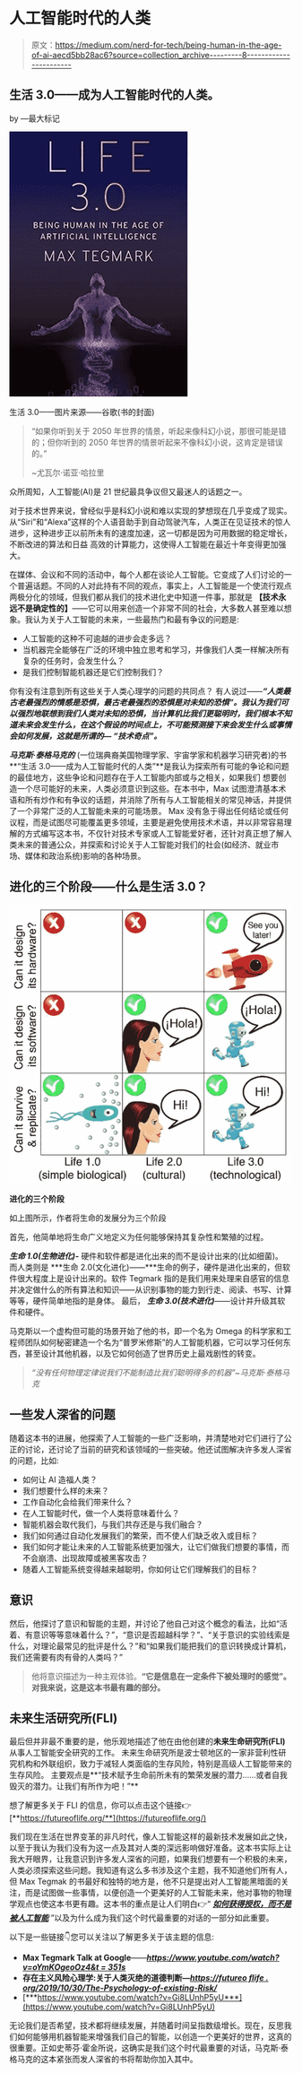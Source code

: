 # 人工智能时代的人类

> 原文：<https://medium.com/nerd-for-tech/being-human-in-the-age-of-ai-aecd5bb28ac6?source=collection_archive---------8----------------------->

## 生活 3.0——成为人工智能时代的人类。
by —最大标记

![](img/47bb4371996219e113650e9c025023e3.png)

生活 3.0——图片来源——谷歌(书的封面)

> “如果你听到关于 2050 年世界的情景，听起来像科幻小说，那很可能是错的；但你听到的 2050 年世界的情景听起来不像科幻小说，这肯定是错误的。”
> 
> ~尤瓦尔·诺亚·哈拉里

众所周知，人工智能(AI)是 21 世纪最具争议但又最迷人的话题之一。

对于技术世界来说，曾经似乎是科幻小说和难以实现的梦想现在几乎变成了现实。
从“Siri”和“Alexa”这样的个人语音助手到自动驾驶汽车，人类正在见证技术的惊人进步，这种进步正以前所未有的速度加速，这一切都是因为可用数据的稳定增长，不断改进的算法和日益
高效的计算能力，这使得人工智能在最近十年变得更加强大。

在媒体、会议和不同的活动中，每个人都在谈论人工智能。它变成了人们讨论的一个普遍话题。不同的人对此持有不同的观点，事实上，人工智能是一个使流行观点两极分化的领域，但我们都从我们的技术进化史中知道一件事，那就是
**【技术永远不是确定性的】**——它可以用来创造一个非常不同的社会，大多数人甚至难以想象。我认为关于人工智能的未来，一些最热门和最有争议的问题是:

*   人工智能的这种不可逾越的进步会走多远？
*   当机器完全能够在广泛的环境中独立思考和学习，并像我们人类一样解决所有复杂的任务时，会发生什么？
*   是我们控制智能机器还是它们控制我们？

你有没有注意到所有这些关于人类心理学的问题的共同点？
有人说过——***“人类最古老最强烈的情感是恐惧，最古老最强烈的恐惧是对未知的恐惧”。我认为我们可以强烈地联想到我们人类对未知的恐惧，当计算机比我们更聪明时，我们根本不知道未来会发生什么，在这个假设的时间点上，不可能预测接下来会发生什么或事情会如何发展，这就是所谓的— ***“技术奇点”。******

***马克斯·泰格马克的*** (一位瑞典裔美国物理学家、宇宙学家和机器学习研究者)的书**“生活 3.0——成为人工智能时代的人类”**是我认为探索所有可能的争论和问题的最佳地方，这些争论和问题存在于人工智能内部或与之相关，如果我们
想要创造一个尽可能好的未来，人类必须意识到这些。在本书中，Max 试图澄清基本术语和所有炒作和有争议的话题，并消除了所有与人工智能相关的常见神话，并提供了一个非常广泛的人工智能未来的可能场景。
Max 没有急于得出任何结论或任何议程，而是试图尽可能覆盖更多领域，主要是避免使用技术术语，并以非常容易理解的方式编写这本书，不仅针对技术专家或人工智能爱好者，还针对真正想了解人类未来的普通公众，并探索和讨论关于人工智能对我们的社会(如经济、就业市场、媒体和政治系统)影响的各种场景。

## 进化的三个阶段——什么是生活 3.0？

![](img/5ea355dab5cf07f88759b780de5aa7ea.png)

**进化的三个阶段**

如上图所示，作者将生命的发展分为三个阶段

首先，他简单地将生命广义地定义为任何能够保持其复杂性和繁殖的过程。

***生命 1.0(生物进化)-*** 硬件和软件都是进化出来的而不是设计出来的(比如细菌)。
而人类则是 ***生命 2.0(文化进化)——***生命的例子，硬件是进化出来的，但软件很大程度上是设计出来的。软件 Tegmark 指的是我们用来处理来自感官的信息并决定做什么的所有算法和知识——从识别事物的能力到行走、阅读、书写、计算等等，硬件简单地指的是身体。
最后， ***生命 3.0(技术进化)***——设计并升级其软件和硬件。

马克斯以一个虚构但可能的场景开始了他的书，即一个名为 Omega 的科学家和工程师团队如何秘密建造一个名为“普罗米修斯”的人工智能机器，它可以学习任何东西，甚至设计其他机器，以及它如何创造了世界历史上最戏剧性的转变。

> *“没有任何物理定律说我们不能制造比我们聪明得多的机器”~马克斯·泰格马克*

## 一些发人深省的问题

随着这本书的进展，他探索了人工智能的一些广泛影响，并清楚地对它们进行了公正的讨论，还讨论了当前的研究和该领域的一些突破。他还试图解决许多发人深省的问题，比如:

*   如何让 AI 造福人类？
*   我们想要什么样的未来？
*   工作自动化会给我们带来什么？
*   在人工智能时代，做一个人类将意味着什么？
*   智能机器会取代我们，与我们共存还是与我们融合？
*   我们如何通过自动化发展我们的繁荣，而不使人们缺乏收入或目标？
*   我们如何才能让未来的人工智能系统更加强大，让它们做我们想要的事情，而不会崩溃、出现故障或被黑客攻击？
*   随着人工智能系统变得越来越聪明，你如何让它们理解我们的目标？

## 意识

然后，他探讨了意识和智能的主题，并讨论了他自己对这个概念的看法，比如“活着、有意识等等意味着什么？”，“意识是否超越科学？”、“关于意识的实验线索是什么，对理论最常见的批评是什么？”和“如果我们能把我们的意识转换成计算机，我们还需要有肉有骨的人类吗？”

> 他将意识描述为一种主观体验。**“它是信息在一定条件下被处理时的感觉”。对我来说，这是这本书最有趣的部分。**

## **未来生活研究所(FLI)**

最后但并非最不重要的是，他乐观地描述了他在由他创建的**未来生命研究所(FLI)** 从事人工智能安全研究的工作。
未来生命研究所是波士顿地区的一家非营利性研究机构和外联组织，致力于减轻人类面临的生存风险，特别是高级人工智能带来的生存风险。
主要观点是**“技术赋予生命前所未有的繁荣发展的潜力……或者自我毁灭的潜力。让我们有所作为吧！”**

想了解更多关于 FLI 的信息，你可以点击这个链接👉[**https://futureoflife.org/**](https://futureoflife.org/)

我们现在生活在世界变革的非凡时代，像人工智能这样的最新技术发展如此之快，以至于我认为我们没有为这一点及其对人类的深远影响做好准备。这本书实际上让我大开眼界，让我意识到许多发人深省的问题，如果我们想要有一个积极的未来，人类必须探索这些问题。我知道有这么多书涉及这个主题，我不知道他们所有人，但 Max Tegmak 的书最好和独特的地方是，他不只是提出对人工智能黑暗面的关注，而是试图做一些事情，以便创造一个更美好的人工智能未来，他对事物的物理学观点也使这本书更有趣。这本书的重点是让人们明白👉“ [***如何获得授权，而不是被人工智能***](https://www.youtube.com/watch?v=2LRwvU6gEbA&t=868s) ”以及为什么成为我们这个时代最重要的对话的一部分如此重要。

以下是一些链接👇您可以关注以了解更多关于该主题的信息:

*   **Max Tegmark Talk at Google**——[***https://www.youtube.com/watch?v=oYmKOgeoOz4&t = 351s***](https://www.youtube.com/watch?v=oYmKOgeoOz4&t=351s)
*   **存在主义风险心理学:关于人类灭绝的道德判断—**[***https://futureo flife . org/2019/10/30/The-Psychology-of-existing-Risk/***](https://futureoflife.org/2019/10/30/the-psychology-of-existential-risk/)
*   [***https://www.youtube.com/watch?v=Gi8LUnhP5yU***](https://www.youtube.com/watch?v=Gi8LUnhP5yU)

无论我们是否希望，技术都将继续发展，并随着时间呈指数级增长。现在，反思我们如何能够用机器智能来增强我们自己的智能，以创造一个更美好的世界，这真的很重要。正如史蒂芬·霍金所说，这确实是我们这个时代最重要的对话，马克斯·泰格马克的这本紧张而发人深省的书将帮助你加入其中。